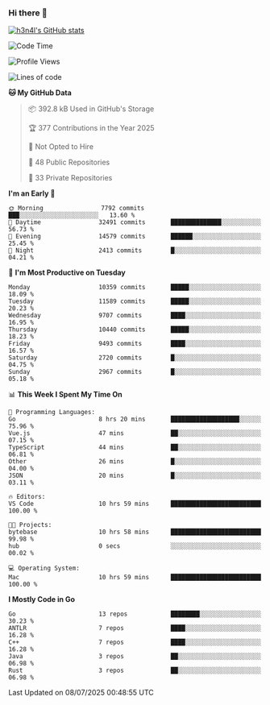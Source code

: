### Hi there 👋

[![h3n4l's GitHub stats](https://github-readme-stats.vercel.app/api?username=h3n4l&count_private=true&show_icons=true&theme=radical)](https://github.com/h3n4l/github-readme-stats)

<!--START_SECTION:waka-->
![Code Time](http://img.shields.io/badge/Code%20Time-2%2C227%20hrs%2046%20mins-blue)

![Profile Views](http://img.shields.io/badge/Profile%20Views-4-blue)

![Lines of code](https://img.shields.io/badge/From%20Hello%20World%20I%27ve%20Written-19.7%20million%20lines%20of%20code-blue)

**🐱 My GitHub Data** 

> 📦 392.8 kB Used in GitHub's Storage 
 > 
> 🏆 377 Contributions in the Year 2025
 > 
> 🚫 Not Opted to Hire
 > 
> 📜 48 Public Repositories 
 > 
> 🔑 33 Private Repositories 
 > 
**I'm an Early 🐤** 

```text
🌞 Morning                7792 commits        ███░░░░░░░░░░░░░░░░░░░░░░   13.60 % 
🌆 Daytime                32491 commits       ██████████████░░░░░░░░░░░   56.73 % 
🌃 Evening                14579 commits       ██████░░░░░░░░░░░░░░░░░░░   25.45 % 
🌙 Night                  2413 commits        █░░░░░░░░░░░░░░░░░░░░░░░░   04.21 % 
```
📅 **I'm Most Productive on Tuesday** 

```text
Monday                   10359 commits       █████░░░░░░░░░░░░░░░░░░░░   18.09 % 
Tuesday                  11589 commits       █████░░░░░░░░░░░░░░░░░░░░   20.23 % 
Wednesday                9707 commits        ████░░░░░░░░░░░░░░░░░░░░░   16.95 % 
Thursday                 10440 commits       █████░░░░░░░░░░░░░░░░░░░░   18.23 % 
Friday                   9493 commits        ████░░░░░░░░░░░░░░░░░░░░░   16.57 % 
Saturday                 2720 commits        █░░░░░░░░░░░░░░░░░░░░░░░░   04.75 % 
Sunday                   2967 commits        █░░░░░░░░░░░░░░░░░░░░░░░░   05.18 % 
```


📊 **This Week I Spent My Time On** 

```text
💬 Programming Languages: 
Go                       8 hrs 20 mins       ███████████████████░░░░░░   75.96 % 
Vue.js                   47 mins             ██░░░░░░░░░░░░░░░░░░░░░░░   07.15 % 
TypeScript               44 mins             ██░░░░░░░░░░░░░░░░░░░░░░░   06.81 % 
Other                    26 mins             █░░░░░░░░░░░░░░░░░░░░░░░░   04.00 % 
JSON                     20 mins             █░░░░░░░░░░░░░░░░░░░░░░░░   03.11 % 

🔥 Editors: 
VS Code                  10 hrs 59 mins      █████████████████████████   100.00 % 

🐱‍💻 Projects: 
bytebase                 10 hrs 58 mins      █████████████████████████   99.98 % 
hub                      0 secs              ░░░░░░░░░░░░░░░░░░░░░░░░░   00.02 % 

💻 Operating System: 
Mac                      10 hrs 59 mins      █████████████████████████   100.00 % 
```

**I Mostly Code in Go** 

```text
Go                       13 repos            ████████░░░░░░░░░░░░░░░░░   30.23 % 
ANTLR                    7 repos             ████░░░░░░░░░░░░░░░░░░░░░   16.28 % 
C++                      7 repos             ████░░░░░░░░░░░░░░░░░░░░░   16.28 % 
Java                     3 repos             ██░░░░░░░░░░░░░░░░░░░░░░░   06.98 % 
Rust                     3 repos             ██░░░░░░░░░░░░░░░░░░░░░░░   06.98 % 
```




 Last Updated on 08/07/2025 00:48:55 UTC
<!--END_SECTION:waka-->

